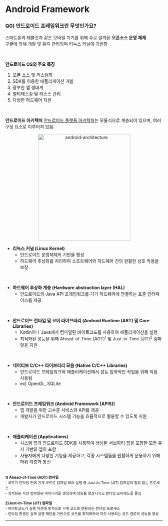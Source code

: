 # Android Framework

### Q0) 안드로이드 프레임워크란 무엇인가요?
스마트폰과 태블릿과 같은 모바일 기기를 위해 주로 설계된 **오픈소스 운영 체제**<br>
구글에 의해 개발 및 유지 관리되며 리눅스 커널에 기반함<br>

<br>

**안드로이드 OS의 주요 특징**
1. [오픈 소스](https://source.android.com/) 및 커스텀화
2. SDK를 이용한 애플리케이션 개발
3. 풍부한 앱 생태계
4. 멀티태스킹 및 리소스 관리
5. 다양한 하드웨어 지원

<br>

**안드로이드 아키텍처**
[안드로이드 플랫폼 아키텍처](https://developer.android.com/guide/platform)는 모듈식으로 계층되어 있으며, 여러 구성 요소로 이루어져 있음.

<p align="center">
  <img width="295" height="340" alt="android-architecture" src="https://github.com/user-attachments/assets/666b774d-1169-4796-a4ad-923a04ac4968" />
</p>

- **리눅스 커널 (Linux Kernel)**
  - 안드로이드 운영체제의 기반을 형성
  - 하드웨어 추상화를 처리하여 소프트웨어와 하드웨어 간의 원활한 상호 작용을 보장
    
<br>

- **하드웨어 추상화 계층 (Hardware abstraction layer (HAL)**
  - 안드로이드의 Java API 프레임워크를 기기 하드웨어에 연결하는 표준 인터페이스를 제공
    
<br>

- **안드로이드 런타임 및 코어 라이브러리 (Android Runtime (ART) 및 Core Libraries)**
  - Kotlin이나 Java에서 컴파일된 바이트코드를 사용하여 애플리케이션을 실행
  - 최적화된 성능을 위해 Ahead-of-Time (AOT)<sup>1</sup> 및 Just-in-Time (JIT)<sup>2</sup> 컴파일을 지원
    
<br>

- **네이티브 C/C++ 라이브러리 모음 (Native C/C++ Libraries)**
  - 안드로이드 프레임워크와 애플리케이션에서 성능 집약적인 작업을 위해 직접 사용됨
  - ex) OpenGL, SQLite
    
<br>

- **안드로이드 프레임워크 (Android Framework (APIS))**
  - 앱 개발을 위한 고수준 서비스와 API를 제공
  - 개발자가 안드로이드 시스템 기능을 효율적으로 활용할 수 있도록 지원
    
<br>

- **애플리케이션 (Applications)**
  - 시스템 앱과 안드로이드 SDK를 사용하여 생성된 서브파티 앱을 포함한 모든 유저 기반의 앱이 포함
  - 사용자에게 다양한 기능을 제공하고, 각종 시스템들을 원활하게 운용하기 위해 하위 계층과 통신

<br>

<sub>
<b>1) Ahead-of-Time (AOT) 컴파일</b><br>
  - 코드가 런타임 전에 기계 코드로 컴파일 되어 실행 중 Just-In-Time (JIT) 컴파일이 필요 없는 프로세스<br>
  - 최적화된 사전 컴파일된 바이너리를 생성하여 성능을 향상시키고 런타임 오버헤드를 줄임<br>
  <br>
<b>2)Just-In-Time (JIT) 컴파일</b><br>
  - 바이트코드가 실행 직전에 동적으로 기계 코드로 변환되는 런타임 프로세스<br>
  - 런타임 환경은 실제 실행 패턴을 기반으로 코드를 최적화하여 자주 사용되는 코드 경로의 성능을 향상<br>
</sub>
 
---
